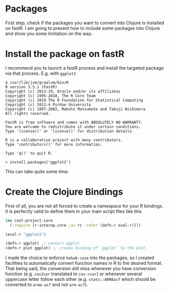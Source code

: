 # Packages

First step, check if the packages you want to convert into Clojure is installed
on fastR. I am going to present how to include some packages into Clojure and
show you some limitation on the way.

# Install the package on fastR

I recommend you to launch a fastR process and install the targeted package via
that process. E.g. with `ggplot2`

``` shell
$ /usr/lib/jvm/graalvm/bin/R
R version 3.5.1 (FastR)
Copyright (c) 2013-19, Oracle and/or its affiliates
Copyright (c) 1995-2018, The R Core Team
Copyright (c) 2018 The R Foundation for Statistical Computing
Copyright (c) 2012-4 Purdue University
Copyright (c) 1997-2002, Makoto Matsumoto and Takuji Nishimura
All rights reserved.

FastR is free software and comes with ABSOLUTELY NO WARRANTY.
You are welcome to redistribute it under certain conditions.
Type 'license()' or 'licence()' for distribution details.

R is a collaborative project with many contributors.
Type 'contributors()' for more information.

Type 'q()' to quit R.

> install.packages('ggplot2')
```

This can take quite some time.

# Create the Clojure Bindings

First of all, you are not all forced to create a namespace for your R bindings.
It is perfectly valid to define them in your main script files like this

``` clojure
(ns cool-project.core
  (:require [r-interop.core :as rc :refer (defn-r eval-r)]))

(eval-r "ggplot2")

(defn-r qqplot) ;; convert qqplot
(defn-r plot ggplot) ;; create binding of `ggplot` to the plot.
```

I made the choice to enforce `kebab-case` into the packages, so I created
facilities to automatically convert function names in R to the desired
format. That being said, the conversion still miss whenever you have conversion
function (e.g. `cov2cor` translated to `cov->cor`) or whenever several
uppercase letter follow each other (e.g. `stats::ARMAacf` which should be
converted to `arma-acf` and not `arm-acf`).

